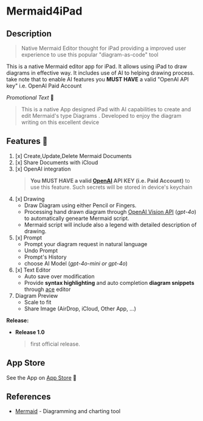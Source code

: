 # Mermaid4iPad

## Description

> Native Mermaid Editor thought for iPad providing a improved user experience to use this popular "diagram-as-code" tool 

This is a native Mermaid editor app for iPad. It allows using iPad to draw diagrams in effective way. It includes use of AI to helping drawing process. take note that to enable AI features you **MUST HAVE** a valid "OpenAI API key" i.e. OpenAI Paid Account

_Promotional Text_ 🤞

> This is a native App designed iPad with AI capabilities to create and edit Mermaid's type Diagrams . Developed  to enjoy the diagram writing  on this excellent device

## Features 🦾

1. [x] Create,Update,Delete Mermaid Documents
2. [x] Share Documents with iCloud
3. [x] OpenAI integration
     > **You MUST HAVE a valid [OpenAI] API KEY (i.e. Paid Account)** to use this feature. Such secrets will be stored in device's keychain
4. [x] Drawing
    * Draw Diagram using either Pencil or Fingers.
    * Processing hand drawn diagram through [OpenAI Vision API] (_gpt-4o_) to automatically genearte Mermaid script.
    * Mermaid script will include also a legend with detailed description of drawing.
5. [x] Prompt     
    * Prompt your diagram request in natural language
    * Undo Prompt
    * Prompt's History 
    * choose AI Model (_gpt-4o-mini or gpt-4o_)
4. [x] Text Editor
    * Auto save over modification
    * Provide **syntax highlighting** and auto completion **diagram snippets** through [ace] editor
5. Diagram Preview 
    * Scale to fit
    * Share Image (AirDrop, iCloud, Other App, ...)

**Release:**

* **Release 1.0**
    > first official release.


## App Store

See the App on [App Store](https://apps.apple.com/us/app/mermaid-app/id6444164984) 👀

## References

* [Mermaid] - Diagramming and charting tool

[Mermaid]: https://mermaid.js.org
[openai]: https://openai.com
[ace]: https://ace.c9.io
[OpenAI Vision API]: https://platform.openai.com/docs/guides/vision
